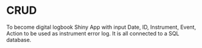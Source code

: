 # CRUD
To become digital logbook
Shiny App with input Date, ID, Instrument, Event, Action to be used as instrument error log. It is all connected to a SQL database.
